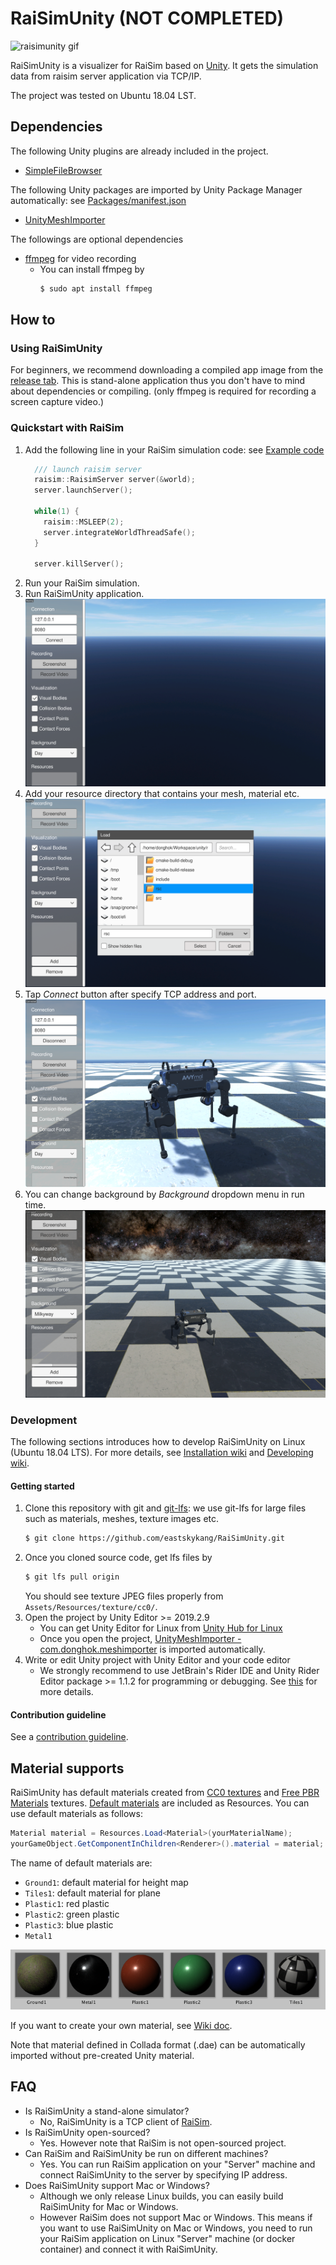 # RaiSimUnity (NOT COMPLETED) 

![raisimunity gif](Images/raisimunity.gif)
 
RaiSimUnity is a visualizer for RaiSim based on [Unity](https://unity.com/). It gets the simulation data from raisim server application via TCP/IP.

The project was tested on Ubuntu 18.04 LST.

## Dependencies

The following Unity plugins are already included in the project.                
- [SimpleFileBrowser](https://assetstore.unity.com/packages/tools/gui/runtime-file-browser-113006)

The following Unity packages are imported by Unity Package Manager automatically: see [Packages/manifest.json](Packages/manifest.json) 
- [UnityMeshImporter](https://github.com/eastskykang/UnityMeshImporter)

The followings are optional dependencies
- [ffmpeg](https://www.ffmpeg.org/) for video recording
    - You can install ffmpeg by 
        ```sh
        $ sudo apt install ffmpeg
        ``` 

## How to 

### Using RaiSimUnity

For beginners, we recommend downloading a compiled app image from the [release tab](https://github.com/leggedrobotics/RaiSimUnity/releases). 
This is stand-alone application thus you don't have to mind about dependencies or compiling. (only ffmpeg is required for recording a screen capture video.)

### Quickstart with RaiSim

1. Add the following line in your RaiSim simulation code: see [Example code](https://github.com/leggedrobotics/raisimUnity/tree/master/Examples/src)
    ```cpp
      /// launch raisim server
      raisim::RaisimServer server(&world);
      server.launchServer();
    
      while(1) {
        raisim::MSLEEP(2);
        server.integrateWorldThreadSafe();
      }
    
      server.killServer();
    ```
2. Run your RaiSim simulation. 
3. Run RaiSimUnity application.
![](Images/step1.png)
4. Add your resource directory that contains your mesh, material etc.
![](Images/step2.png)
5. Tap *Connect* button after specify TCP address and port.
![](Images/step3.png)
6. You can change background by *Background* dropdown menu in run time.
![](Images/step4.png)

### Development

The following sections introduces how to develop RaiSimUnity on Linux (Ubuntu 18.04 LTS). For more details, see [Installation wiki](https://github.com/leggedrobotics/RaiSimUnity/wiki/installation) and [Developing wiki](https://github.com/leggedrobotics/RaiSimUnity/wiki/developing).

#### Getting started

1. Clone this repository with git and [git-lfs](https://git-lfs.github.com/): we use git-lfs for large files such as materials, meshes, texture images etc.
    ```sh
    $ git clone https://github.com/eastskykang/RaiSimUnity.git
    ```
2. Once you cloned source code, get lfs files by 
    ```sh
    $ git lfs pull origin
    ```
    You should see texture JPEG files properly from ```Assets/Resources/texture/cc0/```. 
3. Open the project by Unity Editor >= 2019.2.9
    - You can get Unity Editor for Linux from [Unity Hub for Linux](https://forum.unity.com/threads/unity-hub-v2-0-0-release.677485/?_ga=2.133515342.19804957.1574080929-125858921.1570536365)
    - Once you open the project, [UnityMeshImporter - com.donghok.meshimporter](https://github.com/eastskykang/UnityMeshImporter) is imported automatically.  
4. Write or edit Unity project with Unity Editor and your code editor 
    - We strongly recommend to use JetBrain's Rider IDE and Unity Rider Editor package >= 1.1.2 for programming or debugging. See [this](https://github.com/leggedrobotics/RaiSimUnity/wiki/developing#rider-ide-optional) for more details.

#### Contribution guideline

See a [contribution guideline](CONTRIBUTING.md).

## Material supports

RaiSimUnity has default materials created from [CC0 textures](https://cc0textures.com/) and [Free PBR Materials](https://freepbr.com/) textures.
[Default materials](Assets/Resources/materials/Resources) are included as Resources. You can use default materials as follows: 

```cs
Material material = Resources.Load<Material>(yourMaterialName);
yourGameObject.GetComponentInChildren<Renderer>().material = material;
```

The name of default materials are: 
- ```Ground1```: default material for height map
- ```Tiles1```: default material for plane 
- ```Plastic1```: red plastic
- ```Plastic2```: green plastic
- ```Plastic3```: blue plastic
- ```Metal1```

![Default materials](Images/materials.png)

If you want to create your own material, see [Wiki doc](https://github.com/leggedrobotics/RaiSimUnity/wiki/creating-unity-materials).

Note that material defined in Collada format (.dae) can be automatically imported without pre-created Unity material. 

## FAQ

- Is RaiSimUnity a stand-alone simulator? 
    - No, RaiSimUnity is a TCP client of [RaiSim](https://github.com/leggedrobotics/raisimLib).
- Is RaiSimUnity open-sourced?
    - Yes. However note that RaiSim is not open-sourced project. 
- Can RaiSim and RaiSimUnity be run on different machines? 
    - Yes. You can run RaiSim application on your "Server" machine and connect RaiSimUnity to the server by specifying IP address. 
- Does RaiSimUnity support Mac or Windows?
    - Although we only release Linux builds, you can easily build RaiSimUnity for Mac or Windows. 
    - However RaiSim does not support Mac or Windows. This means if you want to use RaiSimUnity on Mac or Windows, you need to run your RaiSim application on Linux "Server" machine (or docker container) and connect it with RaiSimUnity. 